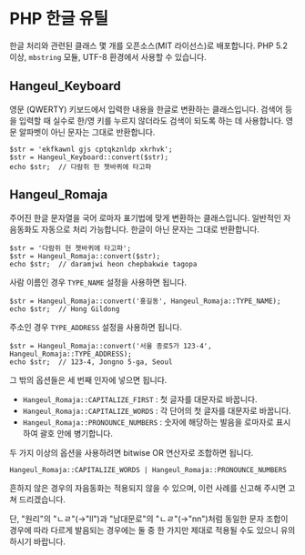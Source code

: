 PHP 한글 유틸
=============

한글 처리와 관련된 클래스 몇 개를 오픈소스(MIT 라이선스)로 배포합니다.
PHP 5.2 이상, `mbstring` 모듈, UTF-8 환경에서 사용할 수 있습니다.

Hangeul_Keyboard
---------------

영문 (QWERTY) 키보드에서 입력한 내용을 한글로 변환하는 클래스입니다.
검색어 등을 입력할 때 실수로 한/영 키를 누르지 않더라도 검색이 되도록 하는 데 사용합니다.
영문 알파벳이 아닌 문자는 그대로 반환합니다.

    $str = 'ekfkawnl gjs cptqkznldp xkrhvk';
    $str = Hangeul_Keyboard::convert($str);
    echo $str;  // 다람쥐 헌 쳇바퀴에 타고파

Hangeul_Romaja
--------------

주어진 한글 문자열을 국어 로마자 표기법에 맞게 변환하는 클래스입니다.
일반적인 자음동화도 자동으로 처리 가능합니다.
한글이 아닌 문자는 그대로 반환합니다.

    $str = '다람쥐 헌 쳇바퀴에 타고파';
    $str = Hangeul_Romaja::convert($str);
    echo $str;  // daramjwi heon chepbakwie tagopa

사람 이름인 경우 `TYPE_NAME` 설정을 사용하면 됩니다.

    $str = Hangeul_Romaja::convert('홍길동', Hangeul_Romaja::TYPE_NAME);
    echo $str;  // Hong Gildong

주소인 경우 `TYPE_ADDRESS` 설정을 사용하면 됩니다.

    $str = Hangeul_Romaja::convert('서울 종로5가 123-4', Hangeul_Romaja::TYPE_ADDRESS);
    echo $str;  // 123-4, Jongno 5-ga, Seoul

그 밖의 옵션들은 세 번째 인자에 넣으면 됩니다.

  - `Hangeul_Romaja::CAPITALIZE_FIRST` : 첫 글자를 대문자로 바꿉니다.
  - `Hangeul_Romaja::CAPITALIZE_WORDS` : 각 단어의 첫 글자를 대문자로 바꿉니다.
  - `Hangeul_Romaja::PRONOUNCE_NUMBERS` : 숫자에 해당하는 발음을 로마자로 표시하여 괄호 안에 병기합니다.

두 가지 이상의 옵션을 사용하려면 bitwise OR 연산자로 조합하면 됩니다.

    Hangeul_Romaja::CAPITALIZE_WORDS | Hangeul_Romaja::PRONOUNCE_NUMBERS

흔하지 않은 경우의 자음동화는 적용되지 않을 수 있으며,
이런 사례를 신고해 주시면 고쳐 드리겠습니다.

단, "원리"의 "ㄴㄹ"(→"ll")과 "남대문로"의 "ㄴㄹ"(→"nn")처럼
동일한 문자 조합이 경우에 따라 다르게 발음되는 경우에는
둘 중 한 가지만 제대로 적용될 수도 있으니 유의하시기 바랍니다.

